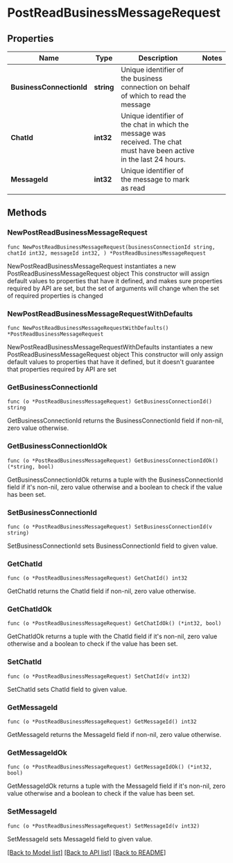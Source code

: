 # PostReadBusinessMessageRequest

## Properties

Name | Type | Description | Notes
------------ | ------------- | ------------- | -------------
**BusinessConnectionId** | **string** | Unique identifier of the business connection on behalf of which to read the message | 
**ChatId** | **int32** | Unique identifier of the chat in which the message was received. The chat must have been active in the last 24 hours. | 
**MessageId** | **int32** | Unique identifier of the message to mark as read | 

## Methods

### NewPostReadBusinessMessageRequest

`func NewPostReadBusinessMessageRequest(businessConnectionId string, chatId int32, messageId int32, ) *PostReadBusinessMessageRequest`

NewPostReadBusinessMessageRequest instantiates a new PostReadBusinessMessageRequest object
This constructor will assign default values to properties that have it defined,
and makes sure properties required by API are set, but the set of arguments
will change when the set of required properties is changed

### NewPostReadBusinessMessageRequestWithDefaults

`func NewPostReadBusinessMessageRequestWithDefaults() *PostReadBusinessMessageRequest`

NewPostReadBusinessMessageRequestWithDefaults instantiates a new PostReadBusinessMessageRequest object
This constructor will only assign default values to properties that have it defined,
but it doesn't guarantee that properties required by API are set

### GetBusinessConnectionId

`func (o *PostReadBusinessMessageRequest) GetBusinessConnectionId() string`

GetBusinessConnectionId returns the BusinessConnectionId field if non-nil, zero value otherwise.

### GetBusinessConnectionIdOk

`func (o *PostReadBusinessMessageRequest) GetBusinessConnectionIdOk() (*string, bool)`

GetBusinessConnectionIdOk returns a tuple with the BusinessConnectionId field if it's non-nil, zero value otherwise
and a boolean to check if the value has been set.

### SetBusinessConnectionId

`func (o *PostReadBusinessMessageRequest) SetBusinessConnectionId(v string)`

SetBusinessConnectionId sets BusinessConnectionId field to given value.


### GetChatId

`func (o *PostReadBusinessMessageRequest) GetChatId() int32`

GetChatId returns the ChatId field if non-nil, zero value otherwise.

### GetChatIdOk

`func (o *PostReadBusinessMessageRequest) GetChatIdOk() (*int32, bool)`

GetChatIdOk returns a tuple with the ChatId field if it's non-nil, zero value otherwise
and a boolean to check if the value has been set.

### SetChatId

`func (o *PostReadBusinessMessageRequest) SetChatId(v int32)`

SetChatId sets ChatId field to given value.


### GetMessageId

`func (o *PostReadBusinessMessageRequest) GetMessageId() int32`

GetMessageId returns the MessageId field if non-nil, zero value otherwise.

### GetMessageIdOk

`func (o *PostReadBusinessMessageRequest) GetMessageIdOk() (*int32, bool)`

GetMessageIdOk returns a tuple with the MessageId field if it's non-nil, zero value otherwise
and a boolean to check if the value has been set.

### SetMessageId

`func (o *PostReadBusinessMessageRequest) SetMessageId(v int32)`

SetMessageId sets MessageId field to given value.



[[Back to Model list]](../README.md#documentation-for-models) [[Back to API list]](../README.md#documentation-for-api-endpoints) [[Back to README]](../README.md)


